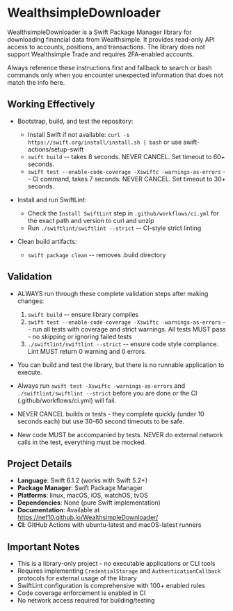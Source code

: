 # WealthsimpleDownloader

WealthsimpleDownloader is a Swift Package Manager library for downloading financial data from Wealthsimple. It provides read-only API access to accounts, positions, and transactions. The library does not support Wealthsimple Trade and requires 2FA-enabled accounts.

Always reference these instructions first and fallback to search or bash commands only when you encounter unexpected information that does not match the info here.

## Working Effectively

- Bootstrap, build, and test the repository:
  - Install Swift if not available: `curl -s https://swift.org/install/install.sh | bash` or use swift-actions/setup-swift
  - `swift build` -- takes 8 seconds. NEVER CANCEL. Set timeout to 60+ seconds.
  - `swift test --enable-code-coverage -Xswiftc -warnings-as-errors` -- CI command, takes 7 seconds. NEVER CANCEL. Set timeout to 30+ seconds.

- Install and run SwiftLint:
  - Check the `Install SwiftLint` step in `.github/workflows/ci.yml` for the exact path and version to curl and unzip
  - Run `./swiftlint/swiftlint --strict` -- CI-style strict linting

- Clean build artifacts:
  - `swift package clean` -- removes .build directory

## Validation

- ALWAYS run through these complete validation steps after making changes:
  1. `swift build` -- ensure library compiles
  2. `swift test --enable-code-coverage -Xswiftc -warnings-as-errors` -- run all tests with coverage and strict warnings. All tests MUST pass - no skipping or ignoring failed tests
  3. `./swiftlint/swiftlint --strict` -- ensure code style compliance. Lint MUST return 0 warning and 0 errors.

- You can build and test the library, but there is no runnable application to execute.
- Always run `swift test -Xswiftc -warnings-as-errors` and `./swiftlint/swiftlint --strict` before you are done or the CI (.github/workflows/ci.yml) will fail.
- NEVER CANCEL builds or tests - they complete quickly (under 10 seconds each) but use 30-60 second timeouts to be safe.
- New code MUST be accompanied by tests. NEVER do external network calls in the test, everything must be mocked.

## Project Details

- **Language**: Swift 6.1.2 (works with Swift 5.2+)
- **Package Manager**: Swift Package Manager
- **Platforms**: linux, macOS, iOS, watchOS, tvOS
- **Dependencies**: None (pure Swift implementation)
- **Documentation**: Available at https://nef10.github.io/WealthsimpleDownloader/
- **CI**: GitHub Actions with ubuntu-latest and macOS-latest runners

## Important Notes

- This is a library-only project - no executable applications or CLI tools
- Requires implementing `CredentialStorage` and `AuthenticationCallback` protocols for external usage of the library
- SwiftLint configuration is comprehensive with 100+ enabled rules
- Code coverage enforcement is enabled in CI
- No network access required for building/testing
